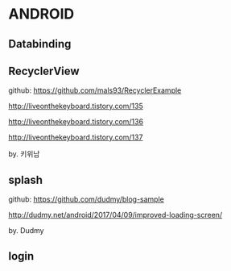 ANDROID
==============

Databinding
--------------

RecyclerView
-------------
github: https://github.com/mals93/RecyclerExample

http://liveonthekeyboard.tistory.com/135

http://liveonthekeyboard.tistory.com/136

http://liveonthekeyboard.tistory.com/137

by. 키위남


splash
------------
github: https://github.com/dudmy/blog-sample

http://dudmy.net/android/2017/04/09/improved-loading-screen/

by. Dudmy



login
------------
